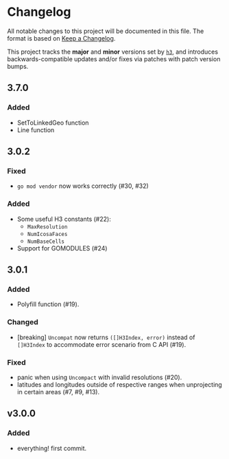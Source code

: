 # Changelog
All notable changes to this project will be documented in this file.  The
format is based on [Keep a Changelog](http://keepachangelog.com/en/1.0.0/).

This project tracks the **major** and **minor** versions set by
[`h3`](github.com/uber/h3), and introduces backwards-compatible updates and/or
fixes via patches with patch version bumps.

## 3.7.0

### Added

* SetToLinkedGeo function
* Line function

## 3.0.2

### Fixed
* `go mod vendor` now works correctly (#30, #32)

### Added
* Some useful H3 constants (#22):
  * `MaxResolution`
  * `NumIcosaFaces`
  * `NumBaseCells`
* Support for GOMODULES (#24)

## 3.0.1

### Added

* Polyfill function (#19).

### Changed

* [breaking] `Uncompat` now returns `([]H3Index, error)` instead of `[]H3Index`
  to accommodate error scenario from C API (#19).

### Fixed

* panic when using `Uncompact` with invalid resolutions (#20).
* latitudes and longitudes outside of respective ranges when unprojecting in
  certain areas (#7, #9, #13).

## v3.0.0

### Added

* everything! first commit.
